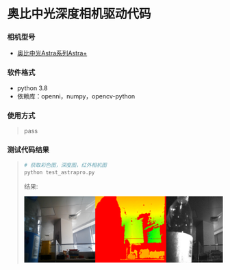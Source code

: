 # 奥比中光深度相机驱动代码

### 相机型号

* [奥比中光Astra系列Astra+](https://www.orbbec.com.cn/index/Product/info.html?cate=38&id=9)

### 软件格式

* python 3.8
* 依赖库：openni，numpy，opencv-python

### 使用方式

>pass

### 测试代码结果

>```bash
># 获取彩色图，深度图，红外相机图
>python test_astrapro.py
>```
>
>结果:
>
>![](Readme.assets/test.jpg)

